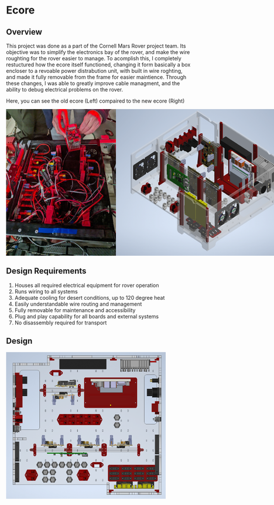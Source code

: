 # Ecore #

## Overview ##

This project was done as a part of the Cornell Mars Rover project team. Its objective was to
simplify the electronics bay of the rover, and make the wire roughting for the rover easier 
to manage. To acomplish this, I completely restuctured how the ecore itself functioned, 
changing it form basically a box encloser to a revoable power distrabution unit, with built 
in wire roghting, and made it fully removable from the frame for easier maintience. Through
these changes, I was able to greatly improve cable managment, and the ability to debug 
electrical problems on the rover.

Here, you can see the old ecore (Left) compaired to the new ecore (Right)

<div style="display: flex; justify-content: space-between;">
  <img src="/images/Old_Ecore.jpg" alt="Old Ecore" style="height: 400px; width: auto;">
  <img src="/images/NewEcore.png" alt="New Ecore" style="height: 400px; width: auto;">
</div>

## Design Requirements ##

<ol>
    <li>Houses all required electrical equipment for rover operation</li>
    <li>Runs wiring to all systems</li>
    <li>Adequate cooling for desert conditions, up to 120 degree heat</li>
    <li>Easily understandable wire routing and management</li>
    <li>Fully removable for maintenance and accessibility</li>
    <li>Plug and play capability for all boards and external systems</li>
    <li>No disassembly required for transport</li>
</ol>


## Design ##

<img src="/images/Ecore_Insides.png" alt="Old Ecore" style="height: 400px; width: auto;">

